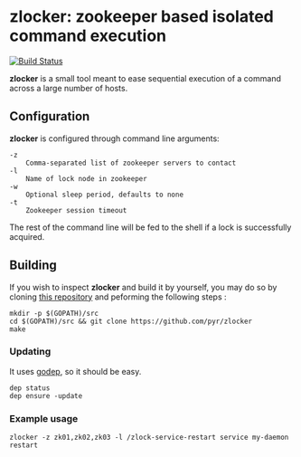 zlocker: zookeeper based isolated command execution
===================================================

[![Build Status](https://travis-ci.org/pyr/zlocker.svg?branch=master)](https://travis-ci.org/pyr/zlocker)

**zlocker** is a small tool meant to ease sequential execution of
a command across a large number of hosts.

## Configuration

**zlocker** is configured through command line arguments:

    -z
        Comma-separated list of zookeeper servers to contact
    -l
        Name of lock node in zookeeper
    -w
        Optional sleep period, defaults to none
    -t
	    Zookeeper session timeout

The rest of the command line will be fed to the shell if a lock
is successfully acquired.

## Building

If you wish to inspect **zlocker** and build it by yourself, you may do so
by cloning [this repository](https://github.com/pyr/zlocker) and
peforming the following steps :

    mkdir -p $(GOPATH)/src
    cd $(GOPATH)/src && git clone https://github.com/pyr/zlocker
    make

### Updating

It uses [godep](https://github.com/golang/dep), so it should be easy.

    dep status
    dep ensure -update

### Example usage

    zlocker -z zk01,zk02,zk03 -l /zlock-service-restart service my-daemon restart

